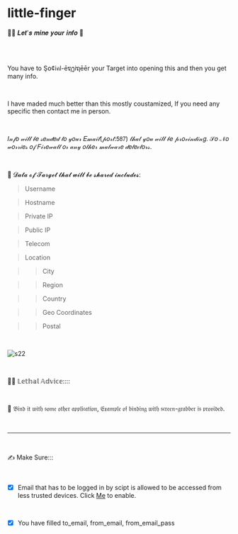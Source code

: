# little-finger
🕵️‍♂️ 𝑳𝒆𝒕'𝒔 𝒎𝒊𝒏𝒆 𝒚𝒐𝒖𝒓 𝒊𝒏𝒇𝒐 🤪

</br>
</br>

You have to Ş໐¢iคl-ēຖງiຖēēr your Target into opening this and then you get many info.

</br>

I have maded much better than this mostly coustamized, If you need any specific then contact me in person.

</br>

𝐼𝓃𝒻𝑜 𝓌𝒾𝓁𝓁 𝒷𝑒 𝓈𝑒𝓃𝒹𝑒𝒹 𝓉𝑜 𝓎𝑜𝓊𝓇 𝐸𝓂𝒶𝒾𝓁(𝓅𝑜𝓇𝓉:𝟧𝟪𝟩) 𝓉𝒽𝒶𝓉 𝓎𝑜𝓊 𝓌𝒾𝓁𝓁 𝒷𝑒 𝓅𝓇𝑜𝓋𝒾𝓃𝒹𝒾𝓃𝑔. 𝒮𝑜 𝒩𝑜 𝓌𝑜𝓇𝓇𝒾𝑒𝓈 𝑜𝒻 𝐹𝒾𝓇𝑒𝓌𝒶𝓁𝓁 𝑜𝓇 𝒶𝓃𝓎 𝑜𝓉𝒽𝑒𝓇 𝓂𝒶𝓁𝓌𝒶𝓇𝑒 𝒹𝑒𝓉𝑒𝒸𝓉𝑜𝓇𝓈.

</br>

📢 𝓓𝓪𝓽𝓪 𝓸𝓯 𝓣𝓪𝓻𝓰𝓮𝓽 𝓽𝓱𝓪𝓽 𝔀𝓲𝓵𝓵 𝓫𝓮 𝓼𝓱𝓪𝓻𝓮𝓭 𝓲𝓷𝓬𝓵𝓾𝓭𝓮𝓼:

> Username

> Hostname

> Private IP

> Public IP

> Telecom

> Location

>> City

>> Region

>> Country

>> Geo Coordinates

>> Postal

</br>

![s22](https://user-images.githubusercontent.com/41824020/63648743-c1403600-c751-11e9-839e-bb9288866e99.png)


</br>

👨‍💻 𝕃𝕖𝕥𝕙𝕒𝕝 𝔸𝕕𝕧𝕚𝕔𝕖::::

</br>

🤘 𝔅𝔦𝔫𝔡 𝔦𝔱 𝔴𝔦𝔱𝔥 𝔰𝔬𝔪𝔢 𝔬𝔱𝔥𝔢𝔯 𝔞𝔭𝔭𝔩𝔦𝔠𝔞𝔱𝔦𝔬𝔫, 𝔈𝔵𝔞𝔪𝔭𝔩𝔢 𝔬𝔣 𝔟𝔦𝔫𝔡𝔦𝔫𝔤 𝔴𝔦𝔱𝔥 𝔰𝔠𝔯𝔢𝔢𝔫-𝔤𝔯𝔞𝔟𝔟𝔢𝔯 𝔦𝔰 𝔭𝔯𝔬𝔳𝔦𝔡𝔢𝔡.

</br>

----------------------------------------------------------------------------------------------------

</br>

✍️ Make Sure:::

</br>

- [x] Email that has to be logged in by scipt is allowed to be accessed from less trusted devices. Click [Me](https://www.google.com/settings/security/lesssecureapps) to enable.

</br>

- [x] You have filled to_email, from_email, from_email_pass
